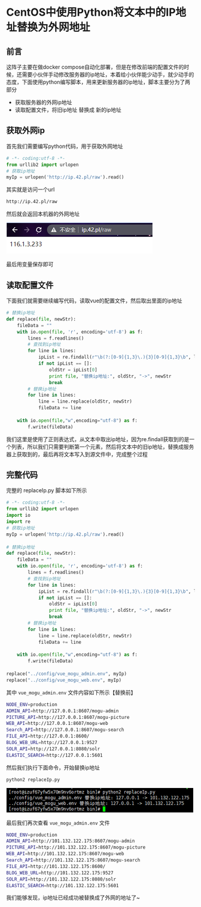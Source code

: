 # CentOS中使用Python将文本中的IP地址替换为外网地址

## 前言

这阵子主要在做docker compose自动化部署，但是在修改前端的配置文件的时候，还需要小伙伴手动修改服务器的ip地址，本着给小伙伴能少动手，就少动手的态度，下面使用python编写脚本，用来更新服务器的ip地址，脚本主要分为了两部分

- 获取服务器的外网ip地址
- 读取配置文件，将旧ip地址 替换成 新的ip地址

## 获取外网ip

首先我们需要编写python代码，用于获取外网地址

```python
# -*- coding:utf-8 -*-
from urllib2 import urlopen
# 获取ip地址
myIp = urlopen('http://ip.42.pl/raw').read()
```

其实就是访问一个url 

```bash
http://ip.42.pl/raw
```

然后就会返回本机器的外网地址


![image-20201214214902884](images/image-20201214214902884.png)

最后用变量保存即可

## 读取配置文件

下面我们就需要继续编写代码，读取vue的配置文件，然后取出里面的ip地址

```python
# 替换ip地址
def replace(file, newStr):
    fileData = ""
    with io.open(file, 'r', encoding='utf-8') as f:
        lines = f.readlines()
        # 查找到ip地址
        for line in lines:
            ipList = re.findall(r"\b(?:[0-9]{1,3}\.){3}[0-9]{1,3}\b", line)
            if not ipList == []:
                oldStr = ipList[0]
                print file, "替换ip地址:", oldStr, "->", newStr
                break
        # 替换ip地址
        for line in lines:
            line = line.replace(oldStr, newStr)
            fileData += line

    with io.open(file,"w",encoding="utf-8") as f:
        f.write(fileData)
```

我们这里是使用了正则表达式，从文本中取出ip地址，因为re.findall获取到的是一个列表，所以我们只需要判断第一个元素，然后将文本中的旧ip地址，替换成服务器上获取到的，最后再将文本写入到源文件中，完成整个过程

## 完整代码

完整的 replaceIp.py 脚本如下所示

```python
# -*- coding:utf-8 -*-
from urllib2 import urlopen
import io
import re
# 获取ip地址
myIp = urlopen('http://ip.42.pl/raw').read()

# 替换ip地址
def replace(file, newStr):
    fileData = ""
    with io.open(file, 'r', encoding='utf-8') as f:
        lines = f.readlines()
        # 查找到ip地址
        for line in lines:
            ipList = re.findall(r"\b(?:[0-9]{1,3}\.){3}[0-9]{1,3}\b", line)
            if not ipList == []:
                oldStr = ipList[0]
                print file, "替换ip地址:", oldStr, "->", newStr
                break
        # 替换ip地址
        for line in lines:
            line = line.replace(oldStr, newStr)
            fileData += line

    with io.open(file,"w",encoding="utf-8") as f:
        f.write(fileData)

replace("../config/vue_mogu_admin.env", myIp)
replace("../config/vue_mogu_web.env", myIp)
```

其中 `vue_mogu_admin.env` 文件内容如下所示【替换前】

```bash
NODE_ENV=production
ADMIN_API=http://127.0.0.1:8607/mogu-admin
PICTURE_API=http://127.0.0.1:8607/mogu-picture
WEB_API=http://127.0.0.1:8607/mogu-web
Search_API=http://127.0.0.1:8607/mogu-search
FILE_API=http://127.0.0.1:8600/
BLOG_WEB_URL=http://127.0.0.1:9527
SOLR_API=http://127.0.0.1:8080/solr
ELASTIC_SEARCH=http://127.0.0.1:5601
```

然后我们执行下面命令，开始替换ip地址

```bash
python2 replaceIp.py
```


![image-20201214215614127](images/image-20201214215614127.png)

最后我们再次查看 `vue_mogu_admin.env`  文件

```bash
NODE_ENV=production
ADMIN_API=http://101.132.122.175:8607/mogu-admin
PICTURE_API=http://101.132.122.175:8607/mogu-picture
WEB_API=http://101.132.122.175:8607/mogu-web
Search_API=http://101.132.122.175:8607/mogu-search
FILE_API=http://101.132.122.175:8600/
BLOG_WEB_URL=http://101.132.122.175:9527
SOLR_API=http://101.132.122.175:8080/solr
ELASTIC_SEARCH=http://101.132.122.175:5601
```

我们能够发现，ip地址已经成功被替换成了外网的地址了~

